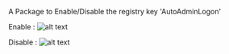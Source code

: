 A Package to Enable/Disable the registry key 'AutoAdminLogon'

Enable :
![alt text](https://github.com/wizz13150/PDQ_Repo/blob/master/Scripts/Autoadminlogon/AutoAdminLogon_Enable.png)

Disable :
![alt text](https://github.com/wizz13150/PDQ_Repo/blob/master/Scripts/Autoadminlogon/AutoAdminLogon_Disable.png)

